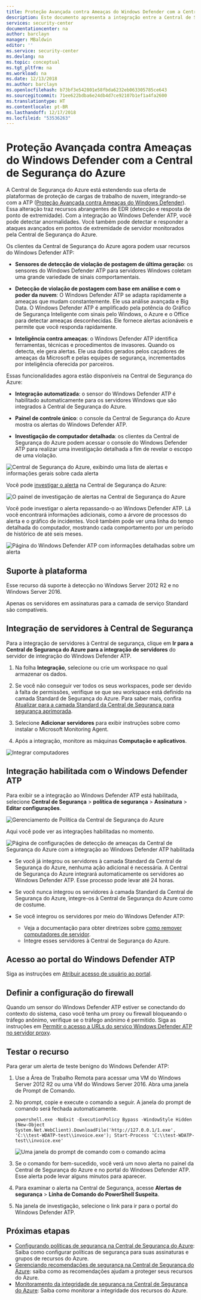 ```yaml
---
title: Proteção Avançada contra Ameaças do Windows Defender com a Central de Segurança do Azure
description: Este documento apresenta a integração entre a Central de Segurança do Azure e a Proteção Avançada contra Ameaças do Windows Defender.
services: security-center
documentationcenter: na
author: barclayn
manager: MBaldwin
editor: ''
ms.service: security-center
ms.devlang: na
ms.topic: conceptual
ms.tgt_pltfrm: na
ms.workload: na
ms.date: 12/13/2018
ms.author: barclayn
ms.openlocfilehash: b73bf3e542801e58fbda6232eb063305785ce643
ms.sourcegitcommit: 71ee622bdba6e24db4d7ce92107b1ef1a4fa2600
ms.translationtype: HT
ms.contentlocale: pt-BR
ms.lasthandoff: 12/17/2018
ms.locfileid: "53536263"
---
```

# <a name="windows-defender-advanced-threat-protection-with-azure-security-center"></a>Proteção Avançada contra Ameaças do Windows Defender com a Central de Segurança do Azure

A Central de Segurança do Azure está estendendo sua oferta de plataformas de proteção de cargas de trabalho de nuvem, integrando-se com a ATP ([Proteção Avançada contra Ameaças do Windows Defender](https://www.microsoft.com/en-us/WindowsForBusiness/windows-atp)).
Essa alteração traz recursos abrangentes de EDR (detecção e resposta de ponto de extremidade). Com a integração ao Windows Defender ATP, você pode detectar anormalidades. Você também pode detectar e responder a ataques avançados em pontos de extremidade de servidor monitorados pela Central de Segurança do Azure.

Os clientes da Central de Segurança do Azure agora podem usar recursos do Windows Defender ATP:

- **Sensores de detecção de violação de postagem de última geração**: os sensores do Windows Defender ATP para servidores Windows coletam uma grande variedade de sinais comportamentais.

- **Detecção de violação de postagem com base em análise e com o poder da nuvem**: O Windows Defender ATP se adapta rapidamente a ameaças que mudam constantemente. Ele usa análise avançada e Big Data. O Windows Defender ATP é amplificado pela potência do Gráfico de Segurança Inteligente com sinais pelo Windows, o Azure e o Office para detectar ameaças desconhecidas. Ele fornece alertas acionáveis e permite que você responda rapidamente.

- **Inteligência contra ameaças**: o Windows Defender ATP identifica ferramentas, técnicas e procedimentos de invasores. Quando os detecta, ele gera alertas. Ele usa dados gerados pelos caçadores de ameaças da Microsoft e pelas equipes de segurança, incrementados por inteligência oferecida por parceiros.

Essas funcionalidades agora estão disponíveis na Central de Segurança do Azure:

- **Integração automatizada**: o sensor do Windows Defender ATP é habilitado automaticamente para os servidores Windows que são integrados à Central de Segurança do Azure.

- **Painel de controle único**: o console da Central de Segurança do Azure mostra os alertas do Windows Defender ATP.

- **Investigação de computador detalhada**: os clientes da Central de Segurança do Azure podem acessar o console do Windows Defender ATP para realizar uma investigação detalhada a fim de revelar o escopo de uma violação.

![Central de Segurança do Azure, exibindo uma lista de alertas e informações gerais sobre cada alerta](media/security-center-wdatp/image1.png)

Você pode [investigar o alerta](security-center-investigation.md) na Central de Segurança do Azure:

![O painel de investigação de alertas na Central de Segurança do Azure](media/security-center-wdatp/image2.png)

Você pode investigar o alerta repassando-o ao Windows Defender ATP. Lá você encontrará informações adicionais, como a árvore de processos do alerta e o gráfico de incidentes. Você também pode ver uma linha do tempo detalhada do computador, mostrando cada comportamento por um período de histórico de até seis meses.

![Página do Windows Defender ATP com informações detalhadas sobre um alerta](media/security-center-wdatp/image3.png)

## <a name="platform-support"></a>Suporte à plataforma

Esse recurso dá suporte à detecção no Windows Server 2012 R2 e no Windows Server 2016.

Apenas os servidores em assinaturas para a camada de serviço Standard são compatíveis.

## <a name="onboarding-servers-to-security-center"></a>Integração de servidores à Central de Segurança 

Para a integração de servidores à Central de segurança, clique em **Ir para a Central de Segurança do Azure para a integração de servidores** do servidor de integração do Windows Defender ATP.

1. Na folha **Integração**, selecione ou crie um workspace no qual armazenar os dados. <br>
2. Se você não conseguir ver todos os seus workspaces, pode ser devido à falta de permissões, verifique se que seu workspace está definido na camada Standard de Segurança do Azure. Para saber mais, confira [Atualizar para a camada Standard da Central de Segurança para segurança aprimorada](security-center-pricing.md).
    
3.  Selecione **Adicionar servidores** para exibir instruções sobre como instalar o Microsoft Monitoring Agent. 

4.  Após a integração, monitore as máquinas **Computação e aplicativos**.

  ![Integrar computadores](media/security-center-wdatp/onboard-computers.png)


## <a name="enable-windows-defender-atp-integration"></a>Integração habilitada com o Windows Defender ATP

Para exibir se a integração ao Windows Defender ATP está habilitada, selecione **Central de Segurança** > **política de segurança** > **Assinatura** > **Editar configurações**.

  ![Gerenciamento de Política da Central de Segurança do Azure](media/security-center-wdatp/policy-management.png)

Aqui você pode ver as integrações habilitadas no momento.

  ![Página de configurações de detecção de ameaças da Central de Segurança do Azure com a integração ao Windows Defender ATP habilitada](media/security-center-wdatp/enable-integrations.png)

- Se você já integrou os servidores à camada Standard da Central de Segurança do Azure, nenhuma ação adicional é necessária. A Central de Segurança do Azure integrará automaticamente os servidores ao Windows Defender ATP. Esse processo pode levar até 24 horas.

- Se você nunca integrou os servidores à camada Standard da Central de Segurança do Azure, integre-os à Central de Segurança do Azure como de costume.

- Se você integrou os servidores por meio do Windows Defender ATP:
  - Veja a documentação para obter diretrizes sobre [como remover computadores de servidor](https://go.microsoft.com/fwlink/p/?linkid=852906).
  - Integre esses servidores à Central de Segurança do Azure.

## <a name="access-to-the-windows-defender-atp-portal"></a>Acesso ao portal do Windows Defender ATP

Siga as instruções em [Atribuir acesso de usuário ao portal](https://docs.microsoft.com/windows/security/threat-protection/windows-defender-atp/assign-portal-access-windows-defender-advanced-threat-protection).

## <a name="set-the-firewall-configuration"></a>Definir a configuração do firewall

Quando um sensor do Windows Defender ATP estiver se conectando do contexto do sistema, caso você tenha um proxy ou firewall bloqueando o tráfego anônimo, verifique se o tráfego anônimo é permitido. Siga as instruções em [Permitir o acesso a URLs do serviço Windows Defender ATP no servidor proxy](https://docs.microsoft.com/windows/security/threat-protection/windows-defender-atp/configure-proxy-internet-windows-defender-advanced-threat-protection#enable-access-to-windows-defender-atp-service-urls-in-the-proxy-server).

## <a name="test-the-feature"></a>Testar o recurso

Para gerar um alerta de teste benigno do Windows Defender ATP:

1. Use a Área de Trabalho Remota para acessar uma VM do Windows Server 2012 R2 ou uma VM do Windows Server 2016.  Abra uma janela de Prompt de Comando.

2. No prompt, copie e execute o comando a seguir. A janela do prompt de comando será fechada automaticamente.

    ```
    powershell.exe -NoExit -ExecutionPolicy Bypass -WindowStyle Hidden (New-Object System.Net.WebClient).DownloadFile('http://127.0.0.1/1.exe', 'C:\\test-WDATP-test\\invoice.exe'); Start-Process 'C:\\test-WDATP-test\\invoice.exe'
    ```

   ![Uma janela do prompt de comando com o comando acima](media/security-center-wdatp/image4.jpeg)

3. Se o comando for bem-sucedido, você verá um novo alerta no painel da Central de Segurança do Azure e no portal do Windows Defender ATP. Esse alerta pode levar alguns minutos para aparecer.

4. Para examinar o alerta na Central de Segurança, acesse **Alertas de segurança** >  **Linha de Comando do PowerShell Suspeita**.

5. Na janela de investigação, selecione o link para ir para o portal do Windows Defender ATP.

## <a name="next-steps"></a>Próximas etapas

- [Configurando políticas de segurança na Central de Segurança do Azure](tutorial-security-policy.md): Saiba como configurar políticas de segurança para suas assinaturas e grupos de recursos do Azure.
- [Gerenciando recomendações de segurança na Central de Segurança do Azure](security-center-recommendations.md): saiba como as recomendações ajudam a proteger seus recursos do Azure.
- [Monitoramento da integridade de segurança na Central de Segurança do Azure](security-center-monitoring.md): Saiba como monitorar a integridade dos recursos do Azure.
